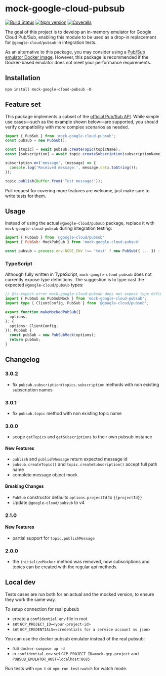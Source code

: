 # mock-google-cloud-pubsub

[![Build Status][ci-badge]][ci]
[![Npm version][npm-version-badge]][npm]
[![Coveralls][coveralls-badge]][coveralls]

The goal of this project is to develop an in-memory emulator for Google Cloud Pub/Sub, enabling this module to be used as a drop-in replacement for `@google-cloud/pubsub` in integration tests.

As an alternative to this package, you may consider using a [Pub/Sub emulator Docker image](https://github.com/marcelcorso/gcloud-pubsub-emulator). However, this package is recommended if the Docker-based emulator does not meet your performance requirements.

## Installation

```
npm install mock-google-cloud-pubsub -D
```

## Feature set

This package implements a subset of the [official Pub/Sub API](https://googleapis.dev/nodejs/pubsub/latest/PubSub.html). While simple use cases—such as the example shown below—are supported, you should verify compatibility with more complex scenarios as needed.

```js
import { PubSub } from 'mock-google-cloud-pubsub';
const pubsub = new PubSub();

const [topic] = await pubsub.createTopic(topicName);
const [subscription] = await topic.createSubscription(subscriptionName);

subscription.on('message', (message) => {
  console.log('Received message:', message.data.toString());
});

topic.publish(Buffer.from('Test message!'));
```

Pull request for covering more features are welcome, just make sure to write tests for them.

## Usage

Instead of using the actual `@google-cloud/pubsub` package, replace it with `mock-google-cloud-pubsub` during integration testing:

```js
import { PubSub } from '@google-cloud/pubsub'
import { PubSub: MockPubSub } from 'mock-google-cloud-pubsub'

const pubsub = process.env.NODE_ENV !== 'test' ? new PubSub({ ... }) : new MockPubSub()
```

### TypeScript

Although fully written in TypeScript, `mock-google-cloud-pubsub` does not currently expose type definitions. The suggestion is to type cast the expected `@google-cloud/pubsub` types:

```ts
// @ts-expect-error mock-google-cloud-pubsub does not expose type definitions
import { PubSub as PubSubMock } from 'mock-google-cloud-pubsub';
import type { ClientConfig, PubSub } from '@google-cloud/pubsub';

export function makeMockedPubSub({
  options,
}: {
  options: ClientConfig;
}): PubSub {
  const pubSub = new PubSubMock(options);
  return pubSub;
}
```

## Changelog

### 3.0.2

- fix `pubsub.subscription`/`topics.subscription` methods with non existing subscription names

### 3.0.1

- fix `pubsub.topic` method with non existing topic name

### 3.0.0

- scope `getTopics` and `getSubscriptions` to their own pubsub instance

#### New Features

- `publish` and `publishMessage` return expected message id
- `pubsub.createTopic()` and `topic.createSubscription()` accept full path name
- complete message object mock

#### Breaking Changes

- `PubSub` constructor defaults `options.projectId` to `{{projectId}}`
- Update `@google-cloud/pubsub` to v4

### 2.1.0

#### New Features

- partial support for `topic.publishMessage`

### 2.0.0

- the `initializeMocker` method was removed, now subscriptions and topics can be created with the regular api methods.

## Local dev

Tests cases are run both for an actual and the mocked version, to ensure they work the same way.

To setup connection for real pubsub

- create a `confidential.env` file in root
- set `GCP_PROJECT_ID=<your-project-id>`
- set `GCP_CREDENTIALS=<credentials for a service account as json>`

You can use the docker pubsub emulator instead of the real pubsub:

- run `docker-compose up -d`
- in `confidential.env` set `GCP_PROJECT_ID=mock-gcp-project` and `PUBSUB_EMULATOR_HOST=localhost:8685`

Run tests with `npm t` or `npm run test:watch` for watch mode.

[ci-badge]: https://github.com/mkls/mock-google-cloud-pubsub/actions/workflows/ci.yml/badge.svg
[ci]: https://github.com/mkls/mock-google-cloud-pubsub/actions/workflows/ci.yml
[coveralls-badge]: https://coveralls.io/repos/github/mkls/mock-google-cloud-pubsub/badge.svg?branch=master
[coveralls]: https://coveralls.io/github/mkls/mock-google-cloud-pubsub?branch=master
[npm]: https://www.npmjs.com/package/mock-google-cloud-pubsub
[npm-version-badge]: https://img.shields.io/npm/v/mock-google-cloud-pubsub.svg
